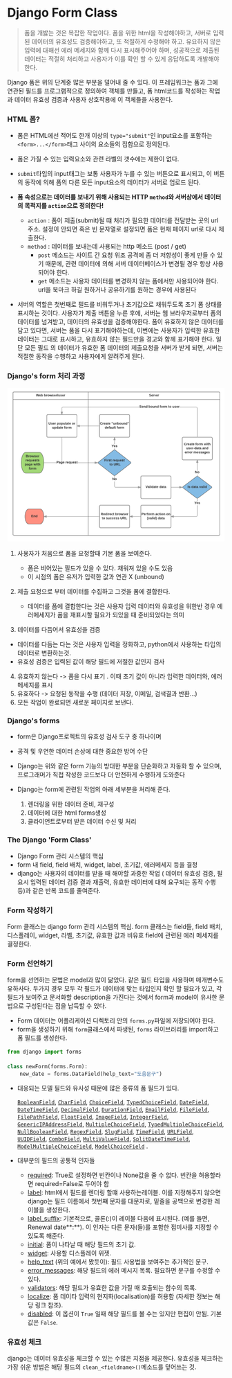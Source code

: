 # Django Form Class



>  폼을 개밣는 것은 복잡한 작업이다. 폼을 위한 html을 작성해야하고, 서버로 입력된 데이터의 유효성도 검증해야하고, 또 적절하게 수정해야 하고. 유요하지 않은 입력에 대해선 에러 메세지와 함꼐 다시 표시해주어야 하며, 성공적으로 제출된 데이터는 적절히 처리하고 사용자가 이를 확인 할 수 있게 응답하도록 개발해야한다. 

Django 폼은 위의 단계중 많은 부분을 덜어내 줄 수 있다. 이 프레임워크는 폼과 그에 연관된 필드를 프로그램적으로 정의하여 객체를 만들고, 폼 html코드를 작성하는 작업과 데이터 유효성 검증과 사용자 상호작용에 이 객체들을 사용한다.





### HTML 폼?

- 폼은 HTML에선 적어도 한개 이상의 `type="submit"`인 input요소를 포함하는 `<form>...</form>`태그 사이의 요소들의 집합으로 정의된다.

- 폼은 가질 수 있는 입력요소와 관련 라벨의 갯수에는 제한이 없다.
- `submit`타입의 input태그는 보통 사용자가 누를 수 있는 버튼으로 표시되고, 이 버튼의 동작에 의해 폼의 다른 모든 input요소의 데이터가 서버로 업로드 된다. 
- **폼 속성으로는 데이터를 보내기 위해 사용되는 HTTP `method`와 서버상에서 데이터의 목적지를 `action`으로 정의한다!**
  - `action` : 폼이 제출(submit)될 떄 처리가 필요한 데이터를 전달받는 곳의 url 주소. 설정이 안되면 혹은 빈 문자열로 설정되면 폼은 현재 페이지 url로 다시 제출한다.
  - `method` : 데이터를 보내는데 사용되는 http 메소드 (post / get)
    - `post` 메소드는 사이트 간 요청 위조 공격에 좀 더 저항성이 좋게 만들 수 있기 때문에, 관련 데이터에 의해 서버 데이터베이스가 변경될 경우 항상 사용되어야 한다.
    - `get` 메소드는 사용자 데이터를 변경하지 않는 폼에서만 사용되어야 한다. url을 북마크 하길 원하거나 공유하기를 원하는 경우에 사용된다
- 서버의 역할은 첫번째로 필드를 비워두거나 초기값으로 채워두도록 초기 폼 상태를 표시하는 것이다. 사용자가 제출 버튼을 누른 후에, 서버는 웹 브라우저로부터 폼의 데이터를 넘겨받고, 데이터의 유효성을 검증해야한다. 폼이 유효하지 않은 데이터를 담고 있다면, 서버는 폼을 다시 표기해야하는데, 이번에는 사용자가 입력한 유효한 데이터는 그대로 표시하고, 유효하지 않는 필드만을 경고와 함께 표기해야 한다. 일단 모든 필드 의 데이터가 유효한 폼 데이터의 제출요청을 서버가 받게 되면, 서버는 적절한 동작을 수행하고 사용자에게 알려주게 된다.

### Django's form 처리 과정

![image-20210907143505744](img/image-20210907143505744.png)

1. 사용자가 처음으로 폼을 요청할때 기본 폼을 보여준다.
   - 폼은 비어있는 필드가 있을 수 있다. 채워져 있을 수도 있음
   - 이 시점의 폼은 유저가 입력한 값과 연관  X (unbound)

2. 제출 요청으로 부터 데이터를 수집하고 그것을 폼에 결합한다.
   - 데이터를 폼에 결합한다는 것은 사용자 입력 데이터와 유효성을 위한반 경우 에러메세지가 폼을 재표시할 필요가 되있을 때 준비되었다는 의미
3.  데이터를 다듬어서 유효성을 검증
   - 데이터를 다듬는 다는 것은 사용자 입력을 정화하고, python에서 사용하는 타입의 데이터로 변환하는것.
   - 유효성 검증은 입력된 값이 해당 필드에 저절한 값인지 검사
4. 유효하지 않는다 -> 폼을 다시 표기 . 이때 초기 값이 아니라 입력한 데이터와, 에러메세지를 표시
5. 유효하다 -> 요청된 동작을 수행 (데이터 저장, 이메일, 검색결과 반환...)
6. 모든 작업이 완료되면 새로운 페이지로 보낸다.



### Django's forms

- form은 Django프로젝트의 유효성 검사 도구 중 하나이며
- 공격 및 우연한 데이터 손상에 대한 중요한 방어 수단
- Django는 위와 같은 form 기능의 방대한 부분을 단순화하고 자동화 할 수 있으며, 프로그래머가 직접 작성한 코드보다 더 안전하게 수행하게 도와준다

- Django는 form에 관련된 작업의 아래 세부분을 처리해 준다.
  1. 렌더링을 위한 데이터 준비, 재구성
  2. 데이터에 대한 html forms생성
  3. 클라이언트로부터 받은 데이터 수신 및 처리

### The Django 'Form Class'

- Django Form 관리 시스템의 핵심
- form 내 field, field 배치, widget, label, 초기값, 에러메세지 등을 결정
- django는 사용자의 데이터를 받을 때 해야할 과중한 작업 ( 데이터 유효성 검증, 필요시 입력된 데이터 검증 결과 재출력, 유효한 데이터에 대해 요구되는 동작 수행 등)과 같은 반복 코드를 줄여준다.



### Form 작성하기

Form 클래스는 django form 관리 시스템의 핵심. form 클래스는 field들, field 배치, 디스플레이, widget, 라벨, 초기값, 유효한 값과 비유효 field에 관련된 에러 메세지를 결정한다. 



### Form 선언하기

form을 선언하는 문법은 model과 많이 닮았다. 같은 필드 타입을 사용하며 매개변수도 유하사다. 두가지 경우 모두 각 필드가 데이터에 맞는 타입인지 확인 할 필요가 있고, 각 필드가 보여주고 문서화할 description을 가진다는 것에서 form과 model이 유사한 문법으로 구성된다는 점을 납득할 수 있다.



- Form 데이터는 어플리케이션 디렉토리 안의 `forms.py`파일에 저장되어야 한다.
- form을 생성하기 위해 `form`클래스에서 파생된, `forms` 라이브러리를 import하고 폼 필드를 생성한다.

```python
from django import forms

class newForm(forms.Form):
    new_date = forms.DataField(help_text="도움문구")


```

- 대응되는 모델 필드와 유사성 때문에 많은 종류의 폼 필드가 있다.

  [`BooleanField`](https://docs.djangoproject.com/en/2.0/ref/forms/fields/#booleanfield), [`CharField`](https://docs.djangoproject.com/en/2.0/ref/forms/fields/#charfield), [`ChoiceField`](https://docs.djangoproject.com/en/2.0/ref/forms/fields/#choicefield), [`TypedChoiceField`](https://docs.djangoproject.com/en/2.0/ref/forms/fields/#typedchoicefield), [`DateField`](https://docs.djangoproject.com/en/2.0/ref/forms/fields/#datefield), [`DateTimeField`](https://docs.djangoproject.com/en/2.0/ref/forms/fields/#datetimefield), [`DecimalField`](https://docs.djangoproject.com/en/2.0/ref/forms/fields/#decimalfield), [`DurationField`](https://docs.djangoproject.com/en/2.0/ref/forms/fields/#durationfield), [`EmailField`](https://docs.djangoproject.com/en/2.0/ref/forms/fields/#emailfield), [`FileField`](https://docs.djangoproject.com/en/2.0/ref/forms/fields/#filefield), [`FilePathField`](https://docs.djangoproject.com/en/2.0/ref/forms/fields/#filepathfield), [`FloatField`](https://docs.djangoproject.com/en/2.0/ref/forms/fields/#floatfield), [`ImageField`](https://docs.djangoproject.com/en/2.0/ref/forms/fields/#imagefield), [`IntegerField`](https://docs.djangoproject.com/en/2.0/ref/forms/fields/#integerfield), [`GenericIPAddressField`](https://docs.djangoproject.com/en/2.0/ref/forms/fields/#genericipaddressfield), [`MultipleChoiceField`](https://docs.djangoproject.com/en/2.0/ref/forms/fields/#multiplechoicefield), [`TypedMultipleChoiceField`](https://docs.djangoproject.com/en/2.0/ref/forms/fields/#typedmultiplechoicefield), [`NullBooleanField`](https://docs.djangoproject.com/en/2.0/ref/forms/fields/#nullbooleanfield), [`RegexField`](https://docs.djangoproject.com/en/2.0/ref/forms/fields/#regexfield), [`SlugField`](https://docs.djangoproject.com/en/2.0/ref/forms/fields/#slugfield), [`TimeField`](https://docs.djangoproject.com/en/2.0/ref/forms/fields/#timefield), [`URLField`](https://docs.djangoproject.com/en/2.0/ref/forms/fields/#urlfield), [`UUIDField`](https://docs.djangoproject.com/en/2.0/ref/forms/fields/#uuidfield), [`ComboField`](https://docs.djangoproject.com/en/2.0/ref/forms/fields/#combofield), [`MultiValueField`](https://docs.djangoproject.com/en/2.0/ref/forms/fields/#multivaluefield), [`SplitDateTimeField`](https://docs.djangoproject.com/en/2.0/ref/forms/fields/#splitdatetimefield), [`ModelMultipleChoiceField`](https://docs.djangoproject.com/en/2.0/ref/forms/fields/#modelmultiplechoicefield), [`ModelChoiceField`](https://docs.djangoproject.com/en/2.0/ref/forms/fields/#modelchoicefield) .

- 대부분의 필드의 공통적 인자들
  - [required](https://docs.djangoproject.com/en/2.0/ref/forms/fields/#required): True로 설정하면 빈칸이나 None값을 줄 수 없다. 빈칸을 허용할라면 required=False로 두어야 함
  - [label](https://docs.djangoproject.com/en/2.0/ref/forms/fields/#label):  html에서 필드를 렌더링 할떄 사용하는레이블. 이를 지정해주지 않으면 django는 필드 이름에서 첫번쨰 문자를 대문자로, 밑줄을 공백으로 변경한 레이블을 생성한다.
  - [label_suffix](https://docs.djangoproject.com/en/2.0/ref/forms/fields/#label-suffix): 기본적으로, 콜론(:)이 레이블 다음에 표시된다. (예를 들면, Renewal date**:**). 이 인자는 다른 문자(들)를 포함한 접미사를 지정할 수 있도록 해준다.
  - [initial](https://docs.djangoproject.com/en/2.0/ref/forms/fields/#initial): 폼이 나타날 때 해당 필드의 초기 값.
  - [widget](https://docs.djangoproject.com/en/2.0/ref/forms/fields/#widget): 사용할 디스플레이 위젯.
  - [help_text](https://docs.djangoproject.com/en/2.0/ref/forms/fields/#help-text) (위의 예에서 봤듯이): 필드 사용법을 보여주는 추가적인 문구.
  - [error_messages](https://docs.djangoproject.com/en/2.0/ref/forms/fields/#error-messages): 해당 필드의 에러 메시지 목록. 필요하면 문구를 수정할 수 있다.
  - [validators](https://docs.djangoproject.com/en/2.0/ref/forms/fields/#validators): 해당 필드가 유효한 값을 가질 때 호출되는 함수의 목록.
  - [localize](https://docs.djangoproject.com/en/2.0/ref/forms/fields/#localize): 폼 데이타 입력의 현지화(localisation)를 허용함 (자세한 정보는 해당 링크 참조).
  - [disabled](https://docs.djangoproject.com/en/2.0/ref/forms/fields/#disabled): 이 옵션이 `True` 일때 해당 필드를 볼 수는 있지만 편집이 안됨. 기본 값은 `False`.

### 유효성 체크

django는 데이터 유효성을 체크할 수 있는 수많은 지점을 제공한다. 유효성을 체크하는 가장 쉬운 방법은 해당 필드의 `clean_<fieldname>()`메소드를 덮어쓰는 것.